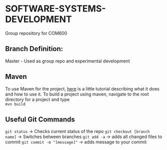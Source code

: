 # SOFTWARE-SYSTEMS-DEVELOPMENT
Group repository for COM600

## Branch Definition:</br>
Master 	- Used as group repo and experimental development

## Maven
To use Maven for the project, [here](https://www.youtube.com/watch?v=al7bRZzz4oU&list=PL92E89440B7BFD0F6) is a little tutorial describing what it does and how to use it.
To build a project using maven, navigate to the root directory for a project and type</br>
`mvn build`

## Useful Git Commands
`git status` -> Checks current status of the repo
`git checkout [branch name]` -> Switches between branches
`git add -a` -> adds all changed files to commit
`git commit -m "[message]"` -> adds message to your commit
